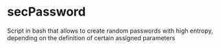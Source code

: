 # secPassword
Script in bash that allows to create random passwords with high entropy, depending on the definition of certain assigned parameters 
